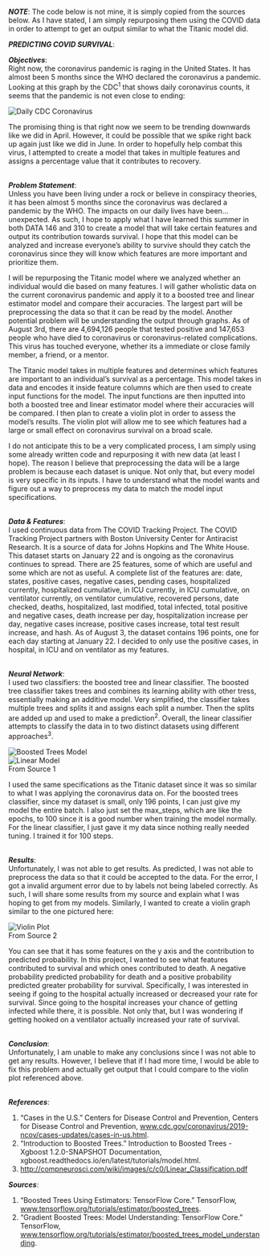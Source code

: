 *__NOTE__*: The code below is not mine, it is simply copied from the sources below. As I have stated, I am simply repurposing them using the COVID data in order to attempt to get an output similar to what the Titanic model did.

*__PREDICTING COVID SURVIVAL__*: <br/>

*__Objectives__*: <br/>
Right now, the coronavirus pandemic is raging in the United States. It has almost been 5 months since the WHO declared the coronavirus a pandemic. Looking at this graph by the CDC<sup>1</sup> that shows daily coronavirus counts, it seems that the pandemic is not even close to ending: <br/>

![Daily CDC Coronavirus](https://raw.githubusercontent.com/ashuang2013/public/master/FinalDailyPrediction.jpg) <br/>

The promising thing is that right now we seem to be trending downwards like we did in April. However, it could be possible that we spike right back up again just like we did in June. In order to hopefully help combat this virus, I attempted to create a model that takes in multiple features and assigns a percentage value that it contributes to recovery. </br> <br/>

*__Problem Statement__*: <br/>
Unless you have been living under a rock or believe in conspiracy theories, it has been almost 5 months since the coronavirus was declared a pandemic by the WHO. The impacts on our daily lives have been…unexpected. As such, I hope to apply what I have learned this summer in both DATA 146 and 310 to create a model that will take certain features and output its contribution towards survival. I hope that this model can be analyzed and increase everyone’s ability to survive should they catch the coronavirus since they will know which features are more important and prioritize them. <br/>

I will be repurposing the Titanic model where we analyzed whether an individual would die based on many features. I will gather wholistic data on the current coronavirus pandemic and apply it to a boosted tree and linear estimator model and compare their accuracies. The largest part will be preprocessing the data so that it can be read by the model. Another potential problem will be understanding the output through graphs. As of August 3rd, there are 4,694,126 people that tested positive and 147,653 people who have died to coronavirus or coronavirus-related complications. This virus has touched everyone, whether its a immediate or close family member, a friend, or a mentor.  <br/>

The Titanic model takes in multiple features and determines which features are important to an individual’s survival as a percentage. This model takes in data and encodes it inside feature columns which are then used to create input functions for the model. The input functions are then inputted into both a boosted tree and linear estimator model where their accuracies will be compared. I then plan to create a violin plot in order to assess the model’s results. The violin plot will allow me to see which features had a large or small effect on coronavirus survival on a broad scale. <br/>

I do not anticipate this to be a very complicated process, I am simply using some already written code and repurposing it with new data (at least I hope). The reason I believe that preprocessing the data will be a large problem is because each dataset is unique. Not only that, but every model is very specific in its inputs. I have to understand what the model wants and figure out a way to preprocess my data to match the model input specifications. <br/> <br/>

*__Data & Features__*: <br/>
I used continuous data from The COVID Tracking Project. The COVID Tracking Project partners with Boston University Center for Antiracist Research. It is a source of data for Johns Hopkins and The White House. This dataset starts on January 22 and is ongoing as the coronavirus continues to spread. There are 25 features, some of which are useful and some which are not as useful. A complete list of the features are: date, states, positive cases, negative cases, pending cases, hospitalized currently, hospitalized cumulative, in ICU currently, in ICU cumulative, on ventilator currently, on ventilator cumulative, recovered persons, date checked, deaths, hospitalized, last modified, total infected, total positive and negative cases, death increase per day, hospitalization increase per day, negative cases increase, positive cases increase, total test result increase, and hash. As of August 3, the dataset contains 196 points, one for each day starting at January 22. I decided to only use the positive cases, in hospital, in ICU and on ventilator as my features. <br/> <br/>

*__Neural Network__*: <br/>
I used two classifiers: the boosted tree and linear classifier. The boosted tree classifier takes trees and combines its learning ability with other tress, essentially making an additive model. Very simplified, the classifier takes multiple trees and splits it and assigns each split a number. Then the splits are added up and used to make a prediction<sup>2</sup>. Overall, the linear classifier attempts to classify the data in to two distinct datasets using different approaches<sup>3</sup>. <br/>

![Boosted Trees Model](https://raw.githubusercontent.com/ashuang2013/public/master/FinalBoostedTree.jpg) <br/>
![Linear Model](https://raw.githubusercontent.com/ashuang2013/public/master/FinalLinearEstimator.jpg) <br/>
From Source 1 <br/>

I used the same specifications as the Titanic dataset since it was so similar to what I was applying the coronavirus data on. For the boosted trees classifier, since my dataset is small, only 196 points, I can just give my model the entire batch. I also just set the max_steps, which are like the epochs, to 100 since it is a good number when training the model normally. For the linear classifier, I just gave it my data since nothing really needed tuning. I trained it for 100 steps. <br/> <br/>

*__Results__*: <br/>
Unfortunately, I was not able to get results. As predicted, I was not able to preprocess the data so that it could be accepted to the data. For the error, I got a invalid argument error due to by labels not being labeled correctly. As such, I will share some results from my source and explain what I was hoping to get from my models. Similarly, I wanted to create a violin graph similar to the one pictured here: <br/>

![Violin Plot](https://raw.githubusercontent.com/ashuang2013/public/master/FinalViolinPlot.jpg) <br/>
From Source 2 <br/>

You can see that it has some features on the y axis and the contribution to predicted probability. In this project, I wanted to see what features contributed to survival and which ones contributed to death. A negative probability predicted probability for death and a positive probability predicted greater probability for survival. Specifically, I was interested in seeing if going to the hospital actually increased or decreased your rate for survival. Since going to the hospital increases your chance of getting infected while there, it is possible. Not only that, but I was wondering if getting hooked on a ventilator actually increased your rate of survival. <br/> <br/>

*__Conclusion__*: <br/>
Unfortunately, I am unable to make any conclusions since I was not able to get any results. However, I believe that if I had more time, I would be able to fix this problem and actually get output that I could compare to the violin plot referenced above. <br/> <br/>

*__References__*: <br/>
1.	“Cases in the U.S.” Centers for Disease Control and Prevention, Centers for Disease Control and Prevention, www.cdc.gov/coronavirus/2019-ncov/cases-updates/cases-in-us.html. 
2.	“Introduction to Boosted Trees.” Introduction to Boosted Trees - Xgboost 1.2.0-SNAPSHOT Documentation, xgboost.readthedocs.io/en/latest/tutorials/model.html.  
3.	http://compneurosci.com/wiki/images/c/c0/Linear_Classification.pdf


*__Sources__*: <br/>
1.	“Boosted Trees Using Estimators: TensorFlow Core.” TensorFlow, www.tensorflow.org/tutorials/estimator/boosted_trees. 
2.	“Gradient Boosted Trees: Model Understanding: TensorFlow Core.” TensorFlow, www.tensorflow.org/tutorials/estimator/boosted_trees_model_understanding.

